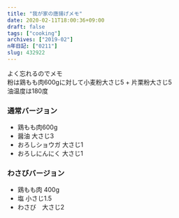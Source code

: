 ```yaml
---
title: "我が家の唐揚げメモ"
date: 2020-02-11T18:00:36+09:00
draft: false
tags: ["cooking"]
archives: ["2019-02"]
n年日記: ["0211"]
slug: 432922
---
```

よく忘れるのでメモ   
粉は鶏もも肉600gに対して小麦粉大さじ5 + 片栗粉大さじ5   
油温度は180度
### 通常バージョン
- 鶏もも肉600g
- 醤油 大さじ3
- おろしショウガ 大さじ1
- おろしにんにく 大さじ1

### わさびバージョン
- 鶏もも肉 400g
- 塩 小さじ1.5
- わさび　大さじ2

